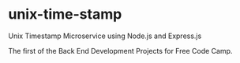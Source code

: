 # unix-time-stamp
Unix Timestamp Microservice using Node.js and Express.js

The first of the Back End Development Projects for Free Code Camp.
